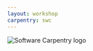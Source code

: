 ```yaml
---
layout: workshop
carpentry: swc
---
```


<img class="navbar-logo" src="{{ page.root }}/assets/img/swc-icon-blue.svg" alt="Software Carpentry logo" />

